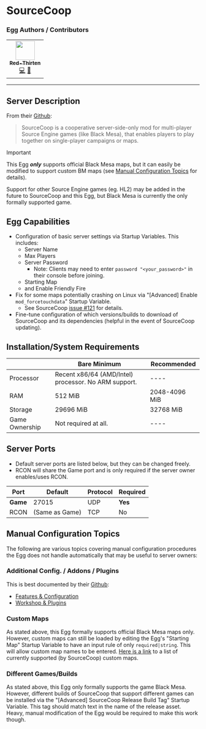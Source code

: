 # SourceCoop

### Egg Authors / Contributors

<!-- prettier-ignore-start -->
<!-- markdownlint-disable -->
<table>
    <tr>
        <td align="center">
            <a href="https://github.com/lilkingjr1">
                <img src="https://avatars.githubusercontent.com/u/4533989" width="50px;" alt=""/><br /><sub><b>Red-Thirten</b></sub>
            </a>
            <br />
            <a href="https://github.com/parkervcp/eggs/commits?author=lilkingjr1" title="Codes">💻</a>
            <a href="https://github.com/parkervcp/eggs/commits?author=lilkingjr1" title="Maintains">🔨</a>
        </td>
    </tr>
</table>
<!-- markdownlint-enable -->
<!-- prettier-ignore-end -->

---

## Server Description

From their [Github](https://github.com/ampreeT/SourceCoop):
> SourceCoop is a cooperative server-side-only mod for multi-player Source Engine games (like Black Mesa), that enables players to play together on single-player campaigns or maps.

> [!IMPORTANT]
>
> This Egg ***only*** supports official Black Mesa maps, but it can easily be modified to support custom BM maps (see [Manual Configuration Topics](#manual-configuration-topics) for details).
>
> Support for other Source Engine games (eg. HL2) may be added in the future to SourceCoop and this Egg, but Black Mesa is currently the only formally supported game.

## Egg Capabilities

- Configuration of basic server settings via Startup Variables. This includes:
  - Server Name
  - Max Players
  - Server Password
    - Note: Clients may need to enter `password "<your_password>"` in their console before joining.
  - Starting Map
  - and Enable Friendly Fire
- Fix for some maps potentially crashing on Linux via "[Advanced] Enable `mod_forcetouchdata`" Startup Variable.
  - See SourceCoop [issue #121](https://github.com/ampreeT/SourceCoop/issues/121) for details.
- Fine-tune configuration of which versions/builds to download of SourceCoop and its dependencies (helpful in the event of SourceCoop updating).

## Installation/System Requirements

|  | Bare Minimum | Recommended |
|---------|---------|---------|
| Processor | Recent x86/64 (AMD/Intel) processor. No ARM support. | ---- |
| RAM | 512 MiB | 2048-4096 MiB |
| Storage | 29696 MiB | 32768 MiB |
| Game Ownership | Not required at all. | ---- |

## Server Ports

- Default server ports are listed below, but they can be changed freely.
- RCON will share the Game port and is only required if the server owner enables/uses RCON.

| Port | Default | Protocol | Required |
|---------|---------|---------|---------|
| **Game** | 27015 | UDP | **Yes** |
| RCON | (Same as Game) | TCP | No |

## Manual Configuration Topics

The following are various topics covering manual configuration procedures the Egg does not handle automatically that may be useful to server owners:

### Additional Config. / Addons / Plugins

This is best documented by their [Github](https://github.com/ampreeT/SourceCoop):

- [Features & Configuration](https://github.com/ampreeT/SourceCoop/wiki/Features-&-Configuration)
- [Workshop & Plugins](https://github.com/ampreeT/SourceCoop/wiki/Server-running-tips)

### Custom Maps

As stated above, this Egg formally supports official Black Mesa maps only. However, custom maps can still be loaded by editing the Egg's "Starting Map" Startup Variable to have an input rule of only `required|string`. This will allow custom map names to be entered. [Here is a link](https://steamcommunity.com/sharedfiles/filedetails/?id=2375865650) to a list of currently supported (by SourceCoop) custom maps.

### Different Games/Builds

As stated above, this Egg only formally supports the game Black Mesa. However, different builds of SourceCoop that support different games can be installed via the "[Advanced] SourceCoop Release Build Tag" Startup Variable. This tag should match text in the name of the release asset. Heavy, manual modification of the Egg would be required to make this work though.
